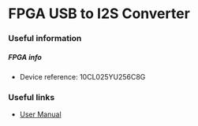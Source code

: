 # FPGA USB to I2S Converter

### Useful information

##### FPGA info

* Device reference: 10CL025YU256C8G

### Useful links

* [User Manual](http://www.trenz-electronic.de/fileadmin/docs/Trenz_Electronic/Modules_and_Module_Carriers/2.5x6.15/TEI0003/REV02/Documents/CYC1000%20User%20Guide.pdf)

